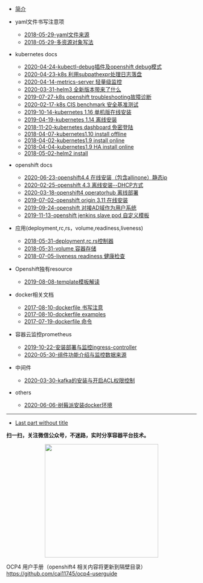 * [简介](README.md)

* yaml文件书写注意项
  * [2018-05-29-yaml文件来源](2018-05-29-yaml-from+write-note.md)
  * [2018-05-29-多资源对象写法](2018-05-29-multi-kind-list.md)

* kubernetes docs
  * [2020-04-24-kubectl-debug插件及openshift debug模式](kubernetes-docs/2020-04-24-kubectl-debug-command.md)
  * [2020-04-23-k8s 利用subpathexpr处理日志落盘](kubernetes-docs/2020-04-23-volume-subpathexpr.md)
  * [2020-04-14-metrics-server 轻量级监控](kubernetes-docs/2020-04-14-metrics-server.md)
  * [2020-03-31-helm3 全新版本带来了什么](kubernetes-docs/2020-03-31-helm3-whats-new.md)
  * [2019-07-27-k8s openshift troubleshooting故障诊断](kubernetes-docs/2019-07-27-openshift-k8s-troubleshooting.md)
  * [2020-02-17-k8s CIS benchmark 安全基准测试](kubernetes-docs/2020-02-17-cis-benchmark-for-kubernetes.md)
  * [2019-10-14-kubernetes 1.16 单机版在线安装](kubernetes-docs/2019-10-14-kubernetes-1.16-install-online.md)
  * [2019-04-19-kubernetes 1.14 离线安装](kubernetes-docs/2019-04-19-kubernetes-1.14-install-offline.md) 
  * [2018-11-20-kubernetes dashboard 免密登陆](kubernetes-docs/2018-11-20-kubernetes-dashboard-enable-http.md)
  * [2018-04-07-kubernetes1.10 install offline](kubernetes-docs/2018-04-07-kubernetes-1.10-install-offline.md)
  * [2018-04-02-kubernetes1.9 install online](kubernetes-docs/2018-04-02-kubernetes-1.9-install-online.md)
  * [2018-04-04-kubernetes1.9 HA install online](kubernetes-docs/2018-04-04-kubernetes-1.9-HA-install-online.md)
  * [2018-05-02-helm2 install](kubernetes-docs/2018-05-02-install-helm.md)

* openshift docs
  * [2020-06-23-openshift4.4 在线安装（包含allinone）静态ip](ocp4/2020-02-25-openshift4.4-install-online-staticIP-allinone.md)
  * [2020-02-25-openshift 4.3 离线安装--DHCP方式](ocp4/2020-02-25-openshift4.3-install-offline-dhcp.md)
  * [2020-03-18-openshift4 operatorhub 离线部署](ocp4/2020-03-18-openshift4-offline-install-operatorhub.md)
  * [2019-07-02-openshift origin 3.11 在线安装](openshift-docs/2019-07-02-openshift311-origin在线部署.md)
  * [2019-09-24-openshift 对接AD域作为用户系统](openshift-docs/2019-09-24-openshift311-AD.md)
  * [2019-11-13-openshift jenkins slave pod 自定义模板](openshift-docs/2019-11-13-openshift3.11-jenkins-slave-pod-template.md)

* 应用(deployment,rc,rs，volume,readiness,liveness)
  * [2018-05-31-deployment,rc,rs控制器](application/2018-05-31-deployment-rc-rs.md)
  * [2018-05-31-volume 容器存储](application/2018-05-31-volume.md)
  * [2018-07-05-liveness readiness 健康检查](application/2018-07-05-livemess-readiness.md)

* Openshift独有resource
  * [2019-08-08-template模板解读](openshift-docs/2019-08-08--how-to-write-openshift-template.md)

* docker相关文档
  * [2017-08-10-dockerfile 书写注意](docker-docs/2017-08-10-dockerfile-notes.md)
  * [2017-08-10-dockerfile examples](docker-docs/2017-08-10-dockerfile-examples.md)
  * [2017-07-19-dockerfile 命令](docker-docs/2017-07-19-dockerfile-command.md)

* 容器云监控prometheus
  * [2019-10-22-安装部署与监控ingress-controller](prometheus/2019-10-22-prometheus-1-install-and-metricsIngress.md)
  * [2020-05-30-组件功能介绍与监控数据来源](prometheus/2020-05-30-prometheus-2-components-roles.md)
  
* 中间件
  * [2020-03-30-kafka的安装与开启ACL权限控制](middleware/2020-03-30-kafka-install.md)

* others
  * [2020-06-06-树莓派安装docker环境](others/2020-06-06-树莓派安装docker环境.md)
  
----

* [Last part without title]()

**扫一扫，关注微信公众号，不迷路，实时分享容器平台技术。**

<div align="center"><img width="300" height="300" src="./image/gongzhonghao.jpeg"/></div>

OCP4 用户手册（openshift4 相关内容将更新到隔壁目录）  
https://github.com/cai11745/ocp4-userguide